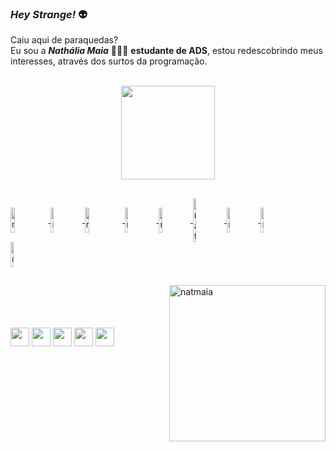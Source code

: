 ### _**Hey Strange!**_ 👽

Caiu aqui de paraquedas? <br/>
Eu sou a _**Nathália Maia**_ 🙋🏻‍♀️ **estudante de ADS**, estou redescobrindo meus interesses, através dos surtos da programação.

  <div align="center">
    <br/>
    <a href="https://github.com/natmaia"><img height="150em" src="https://github-readme-stats.vercel.app/api?username=natmaia&show_icons=true&theme=rose_pine&include_all_commits=true&count_private=true"/>
  </div>

##
  <div>
    <img align="center" alt="natmaia-html5" height="40" width="12%" src="https://cdn.jsdelivr.net/gh/devicons/devicon/icons/html5/html5-plain-wordmark.svg" />
    <img align="center" alt="natmaia-python" height="40" width="10%" src="https://cdn.jsdelivr.net/gh/devicons/devicon/icons/python/python-original.svg" />
    <img align="center" alt="natmaia-java" height="40" width="12%" src="https://cdn.jsdelivr.net/gh/devicons/devicon/icons/java/java-original-wordmark.svg" />
    <img align="center" alt="natmaia-react" height="40" width="10%" src="https://cdn.jsdelivr.net/gh/devicons/devicon/icons/react/react-original-wordmark.svg" />
    <img align="center" alt="natmaia-illustrator" height="40" width="10%" src="https://cdn.jsdelivr.net/gh/devicons/devicon/icons/illustrator/illustrator-line.svg" />
    <img align="center" alt="natmaia-nodejs" height="70" width="10%" src="https://cdn.jsdelivr.net/gh/devicons/devicon/icons/nodejs/nodejs-original-wordmark.svg" />
    <img align="center" alt="natmaia-javascript" height="40" width="10%" src="https://cdn.jsdelivr.net/gh/devicons/devicon/icons/javascript/javascript-plain.svg" />
    <img align="center" alt="natmaia-pycharm" height="40" width="10%" src="https://cdn.jsdelivr.net/gh/devicons/devicon/icons/pycharm/pycharm-original.svg" />
    <img align="center" alt="natmaia-vscode" height="40" width="10%" src="https://cdn.jsdelivr.net/gh/devicons/devicon/icons/vscode/vscode-original.svg" />
</div>

##
<div>
  <img align="right" alt="natmaia" height="250" src="https://user-images.githubusercontent.com/105464103/180592194-23314cc1-5474-4005-87ed-d7e5ee19199b.png">
  <br/>
  <br/>
  <br/>
  <br/>
  <a href="https://instagram.com/maia.nath" target="_blank"><img height="30" src="https://img.shields.io/badge/-Instagram-%23E4405F?style=for-the-badge&logo=instagram&logoColor=white" target="_blank"></a>
  <a href="http://discordapp.com/NaMaia#1500/762131796594262047" target="_blank"><img height="30"  src="https://img.shields.io/badge/Discord-7289DA?style=for-the-badge&logo=discord&logoColor=white" target="_blank"></a>
  <a href="https://www.linkedin.com/in/nathmaia/)" target="_blank"> <img height="30"  src="https://img.shields.io/badge/-LinkedIn-%230077B5?style=for-the-badge&logo=linkedin&logoColor=white" target="_blank"></a>
  <a href = "mailto:nathaliamaia.dev@gmail.com"><img height="30"  src="https://img.shields.io/badge/-Gmail-%23333?style=for-the-badge&logo=gmail&logoColor=white" ></a>
  <a href="mailto:devmaia@outlook.com" target="_blank"><img height="30"  src="https://img.shields.io/badge/Microsoft_Outlook-0078D4?style=for-the-badge&logo=outlook&logoColor=white" target="_blank"></a>
</div>
